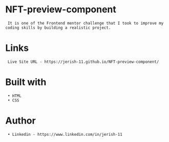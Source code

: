 # NFT-preview-component
     It is one of the Frontend mentor challenge that I took to improve my coding skills by building a realistic project.

# Links
     Live Site URL - https://jerish-11.github.io/NFT-preview-component/
     
# Built with
     • HTML
     • CSS

# Author
     • Linkedin - https://www.linkedin.com/in/jerish-11
